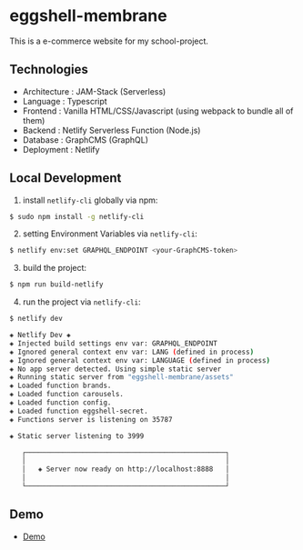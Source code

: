 # eggshell-membrane

This is a e-commerce website for my school-project.

## Technologies

- Architecture : JAM-Stack (Serverless)
- Language : Typescript
- Frontend : Vanilla HTML/CSS/Javascript (using webpack to bundle all of them)
- Backend : Netlify Serverless Function (Node.js)
- Database : GraphCMS (GraphQL)
- Deployment : Netlify

## Local Development

1. install `netlify-cli` globally via npm:

```bash
$ sudo npm install -g netlify-cli
```

2. setting Environment Variables via `netlify-cli`:

```bash
$ netlify env:set GRAPHQL_ENDPOINT <your-GraphCMS-token>
```

3. build the project:

```bash
$ npm run build-netlify
```

4. run the project via `netlify-cli`:

```bash
$ netlify dev

◈ Netlify Dev ◈
◈ Injected build settings env var: GRAPHQL_ENDPOINT
◈ Ignored general context env var: LANG (defined in process)
◈ Ignored general context env var: LANGUAGE (defined in process)
◈ No app server detected. Using simple static server
◈ Running static server from "eggshell-membrane/assets"
◈ Loaded function brands.
◈ Loaded function carousels.
◈ Loaded function config.
◈ Loaded function eggshell-secret.
◈ Functions server is listening on 35787

◈ Static server listening to 3999

   ┌─────────────────────────────────────────────────┐
   │                                                 │
   │   ◈ Server now ready on http://localhost:8888   │
   │                                                 │
   └─────────────────────────────────────────────────┘
```

## Demo

- [Demo](https://eggshell-membrane.netlify.app/)
